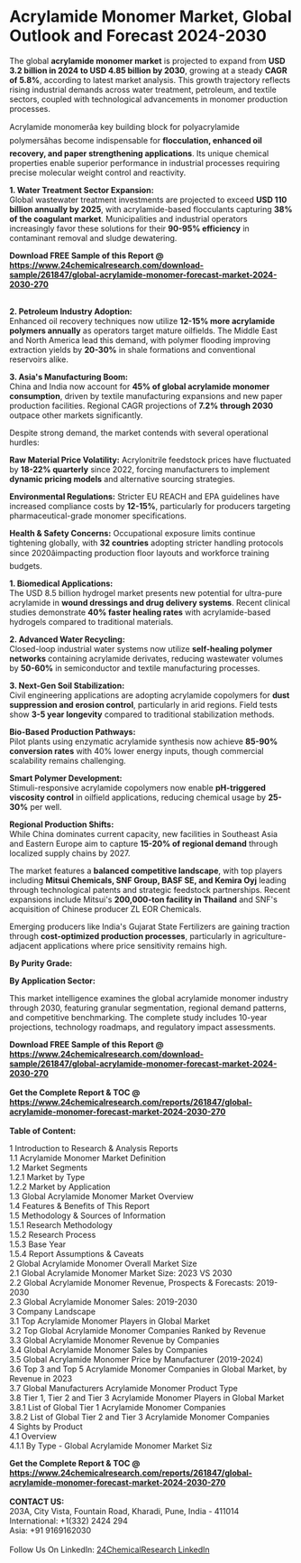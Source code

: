 <h1>Acrylamide Monomer Market, Global Outlook and Forecast 2024-2030</h1><p>The global <strong>acrylamide monomer market</strong> is projected to expand from <strong>USD 3.2 billion in 2024 to USD 4.85 billion by 2030</strong>, growing at a steady <strong>CAGR of 5.8%</strong>, according to latest market analysis. This growth trajectory reflects rising industrial demands across water treatment, petroleum, and textile sectors, coupled with technological advancements in monomer production processes.</p><p>Acrylamide monomerâa key building block for polyacrylamide polymersâhas become indispensable for <strong>flocculation, enhanced oil recovery, and paper strengthening applications</strong>. Its unique chemical properties enable superior performance in industrial processes requiring precise molecular weight control and reactivity.</p><p><strong>1. Water Treatment Sector Expansion:</strong><br>
Global wastewater treatment investments are projected to exceed <strong>USD 110 billion annually by 2025</strong>, with acrylamide-based flocculants capturing <strong>38% of the coagulant market</strong>. Municipalities and industrial operators increasingly favor these solutions for their <strong>90-95% efficiency</strong> in contaminant removal and sludge dewatering.</p><div><b>Download FREE Sample of this Report @ 
            <a href="https://www.24chemicalresearch.com/download-sample/261847/global-acrylamide-monomer-forecast-market-2024-2030-270">
            https://www.24chemicalresearch.com/download-sample/261847/global-acrylamide-monomer-forecast-market-2024-2030-270</a></b></div><br><p><strong>2. Petroleum Industry Adoption:</strong><br>
Enhanced oil recovery techniques now utilize <strong>12-15% more acrylamide polymers annually</strong> as operators target mature oilfields. The Middle East and North America lead this demand, with polymer flooding improving extraction yields by <strong>20-30%</strong> in shale formations and conventional reservoirs alike.</p><p><strong>3. Asia's Manufacturing Boom:</strong><br>
China and India now account for <strong>45% of global acrylamide monomer consumption</strong>, driven by textile manufacturing expansions and new paper production facilities. Regional CAGR projections of <strong>7.2% through 2030</strong> outpace other markets significantly.</p><p>Despite strong demand, the market contends with several operational hurdles:</p><p><strong>Raw Material Price Volatility:</strong> Acrylonitrile feedstock prices have fluctuated by <strong>18-22% quarterly</strong> since 2022, forcing manufacturers to implement <strong>dynamic pricing models</strong> and alternative sourcing strategies.</p><p><strong>Environmental Regulations:</strong> Stricter EU REACH and EPA guidelines have increased compliance costs by <strong>12-15%</strong>, particularly for producers targeting pharmaceutical-grade monomer specifications.
	</p><p><strong>Health &amp; Safety Concerns:</strong> Occupational exposure limits continue tightening globally, with <strong>32 countries</strong> adopting stricter handling protocols since 2020âimpacting production floor layouts and workforce training budgets.</p><p><strong>1. Biomedical Applications:</strong><br>
The USD 8.5 billion hydrogel market presents new potential for ultra-pure acrylamide in <strong>wound dressings and drug delivery systems</strong>. Recent clinical studies demonstrate <strong>40% faster healing rates</strong> with acrylamide-based hydrogels compared to traditional materials.</p><p><strong>2. Advanced Water Recycling:</strong><br>
Closed-loop industrial water systems now utilize <strong>self-healing polymer networks</strong> containing acrylamide derivates, reducing wastewater volumes by <strong>50-60%</strong> in semiconductor and textile manufacturing processes.</p><p><strong>3. Next-Gen Soil Stabilization:</strong><br>
Civil engineering applications are adopting acrylamide copolymers for <strong>dust suppression and erosion control</strong>, particularly in arid regions. Field tests show <strong>3-5 year longevity</strong> compared to traditional stabilization methods.</p><p><strong>Bio-Based Production Pathways:</strong><br>
	Pilot plants using enzymatic acrylamide synthesis now achieve <strong>85-90% conversion rates</strong> with 40% lower energy inputs, though commercial scalability remains challenging.</p><p><strong>Smart Polymer Development:</strong><br>
	Stimuli-responsive acrylamide copolymers now enable <strong>pH-triggered viscosity control</strong> in oilfield applications, reducing chemical usage by <strong>25-30%</strong> per well.</p><p><strong>Regional Production Shifts:</strong><br>
	While China dominates current capacity, new facilities in Southeast Asia and Eastern Europe aim to capture <strong>15-20% of regional demand</strong> through localized supply chains by 2027.</p><p>The market features a <strong>balanced competitive landscape</strong>, with top players including <strong>Mitsui Chemicals, SNF Group, BASF SE, and Kemira Oyj</strong> leading through technological patents and strategic feedstock partnerships. Recent expansions include Mitsui's <strong>200,000-ton facility in Thailand</strong> and SNF's acquisition of Chinese producer ZL EOR Chemicals.</p><p>Emerging producers like India's Gujarat State Fertilizers are gaining traction through <strong>cost-optimized production processes</strong>, particularly in agriculture-adjacent applications where price sensitivity remains high.</p><p><strong>By Purity Grade:</strong></p><p><strong>By Application Sector:</strong></p><p>This market intelligence examines the global acrylamide monomer industry through 2030, featuring granular segmentation, regional demand patterns, and competitive benchmarking. The complete study includes 10-year projections, technology roadmaps, and regulatory impact assessments.</p><div><b>Download FREE Sample of this Report @ 
            <a href="https://www.24chemicalresearch.com/download-sample/261847/global-acrylamide-monomer-forecast-market-2024-2030-270">
            https://www.24chemicalresearch.com/download-sample/261847/global-acrylamide-monomer-forecast-market-2024-2030-270</a></b></div><br><div><b>Get the Complete Report & TOC @ 
            <a href="https://www.24chemicalresearch.com/reports/261847/global-acrylamide-monomer-forecast-market-2024-2030-270">
            https://www.24chemicalresearch.com/reports/261847/global-acrylamide-monomer-forecast-market-2024-2030-270</a></b></div><br>
            <b>Table of Content:</b><p>1 Introduction to Research & Analysis Reports<br />
    1.1 Acrylamide Monomer Market Definition<br />
    1.2 Market Segments<br />
        1.2.1 Market by Type<br />
        1.2.2 Market by Application<br />
    1.3 Global Acrylamide Monomer Market Overview<br />
    1.4 Features & Benefits of This Report<br />
    1.5 Methodology & Sources of Information<br />
        1.5.1 Research Methodology<br />
        1.5.2 Research Process<br />
        1.5.3 Base Year<br />
        1.5.4 Report Assumptions & Caveats<br />
2 Global Acrylamide Monomer Overall Market Size<br />
    2.1 Global Acrylamide Monomer Market Size: 2023 VS 2030<br />
    2.2 Global Acrylamide Monomer Revenue, Prospects & Forecasts: 2019-2030<br />
    2.3 Global Acrylamide Monomer Sales: 2019-2030<br />
3 Company Landscape<br />
    3.1 Top Acrylamide Monomer Players in Global Market<br />
    3.2 Top Global Acrylamide Monomer Companies Ranked by Revenue<br />
    3.3 Global Acrylamide Monomer Revenue by Companies<br />
    3.4 Global Acrylamide Monomer Sales by Companies<br />
    3.5 Global Acrylamide Monomer Price by Manufacturer (2019-2024)<br />
    3.6 Top 3 and Top 5 Acrylamide Monomer Companies in Global Market, by Revenue in 2023<br />
    3.7 Global Manufacturers Acrylamide Monomer Product Type<br />
    3.8 Tier 1, Tier 2 and Tier 3 Acrylamide Monomer Players in Global Market<br />
        3.8.1 List of Global Tier 1 Acrylamide Monomer Companies<br />
        3.8.2 List of Global Tier 2 and Tier 3 Acrylamide Monomer Companies<br />
4 Sights by Product<br />
    4.1 Overview<br />
        4.1.1 By Type - Global Acrylamide Monomer Market Siz</p><div><b>Get the Complete Report & TOC @ 
            <a href="https://www.24chemicalresearch.com/reports/261847/global-acrylamide-monomer-forecast-market-2024-2030-270">
            https://www.24chemicalresearch.com/reports/261847/global-acrylamide-monomer-forecast-market-2024-2030-270</a></b></div><br><b>CONTACT US:</b><br>
            203A, City Vista, Fountain Road, Kharadi, Pune, India - 411014<br>
            International: +1(332) 2424 294<br>
            Asia: +91 9169162030 <br><br>
            Follow Us On LinkedIn: <a href="https://www.linkedin.com/company/24chemicalresearch/">24ChemicalResearch LinkedIn</a>